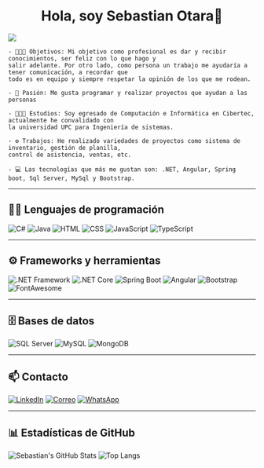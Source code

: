 <div align="center">
<h1 align="center">Hola, soy Sebastian Otara👋</h1>
</div>
<img src="https://res.cloudinary.com/ddrdty86t/image/upload/v1751586653/banner_wixetc.png">


```
- 👩🏻‍💻 Objetivos: Mi objetivo como profesional es dar y recibir conocimientos, ser feliz con lo que hago y
salir adelante. Por otro lado, como persona un trabajo me ayudaría a tener comunicación, a recordar que
todo es en equipo y siempre respetar la opinión de los que me rodean.

- 🚀 Pasión: Me gusta programar y realizar proyectos que ayudan a las personas

- 🧑🏻‍🎓 Estudios: Soy egresado de Computación e Informática en Cibertec, actualmente he convalidado con
la universidad UPC para Ingeniería de sistemas.

- ⚙️ Trabajos: He realizado variedades de proyectos como sistema de inventario, gestión de planilla,
control de asistencia, ventas, etc.

- 💻 Las tecnologías que más me gustan son: .NET, Angular, Spring boot, Sql Server, MySql y Bootstrap.

```
---

## 🧑‍💻 Lenguajes de programación

![C#](https://img.shields.io/badge/C%23-239120?style=for-the-badge&logo=c-sharp&logoColor=white)
![Java](https://img.shields.io/badge/Java-ED8B00?style=for-the-badge&logo=java&logoColor=white)
![HTML](https://img.shields.io/badge/HTML5-E34F26?style=for-the-badge&logo=html5&logoColor=white)
![CSS](https://img.shields.io/badge/CSS3-1572B6?style=for-the-badge&logo=css3&logoColor=white)
![JavaScript](https://img.shields.io/badge/JavaScript-F7DF1E?style=for-the-badge&logo=javascript&logoColor=black)
![TypeScript](https://img.shields.io/badge/TypeScript-007ACC?style=for-the-badge&logo=typescript&logoColor=white)

---

## ⚙️ Frameworks y herramientas

![.NET Framework](https://img.shields.io/badge/.NET%20Framework-512BD4?style=for-the-badge&logo=dotnet&logoColor=white)
![.NET Core](https://img.shields.io/badge/.NET%20Core-512BD4?style=for-the-badge&logo=dotnet&logoColor=white)
![Spring Boot](https://img.shields.io/badge/Spring%20Boot-6DB33F?style=for-the-badge&logo=spring-boot&logoColor=white)
![Angular](https://img.shields.io/badge/Angular-DD0031?style=for-the-badge&logo=angular&logoColor=white)
![Bootstrap](https://img.shields.io/badge/Bootstrap-7952B3?style=for-the-badge&logo=bootstrap&logoColor=white)
![FontAwesome](https://img.shields.io/badge/Font%20Awesome-339AF0?style=for-the-badge&logo=fontawesome&logoColor=white)

---

## 🗄️ Bases de datos

![SQL Server](https://img.shields.io/badge/SQL%20Server-CC2927?style=for-the-badge&logo=microsoft-sql-server&logoColor=white)
![MySQL](https://img.shields.io/badge/MySQL-4479A1?style=for-the-badge&logo=mysql&logoColor=white)
![MongoDB](https://img.shields.io/badge/MongoDB-4EA94B?style=for-the-badge&logo=mongodb&logoColor=white)

---

## 📫 Contacto

[![LinkedIn](https://img.shields.io/badge/LinkedIn-0A66C2?style=for-the-badge&logo=linkedin&logoColor=white)](https://linkedin.com/in/sebastian-fabrizio-otara-diaz-8bb55b226)
[![Correo](https://img.shields.io/badge/Gmail-D14836?style=for-the-badge&logo=gmail&logoColor=white)](mailto:sebasotaradiaz@gmail.com)
[![WhatsApp](https://img.shields.io/badge/WhatsApp-25D366?style=for-the-badge&logo=whatsapp&logoColor=white)](https://wa.me/51904850936)

---

## 📊 Estadísticas de GitHub

![Sebastian's GitHub Stats](https://github-readme-stats.vercel.app/api?username=tuusuario&show_icons=true&theme=radical)
![Top Langs](https://github-readme-stats.vercel.app/api/top-langs/?username=tuusuario&layout=compact&theme=radical)



